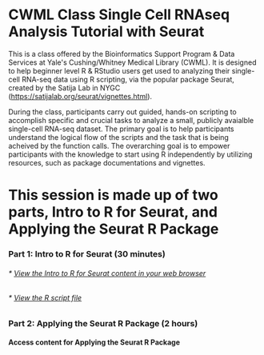 # CWML Class Single Cell RNAseq Analysis Tutorial with Seurat

This is a class offered by the Bioinformatics Support Program & Data Services at Yale's Cushing/Whitney Medical Library (CWML). It is designed to help beginner level R & RStudio users get used to analyzing their single-cell RNA-seq data using R scripting, via the popular package Seurat, created by the Satija Lab in NYGC (https://satijalab.org/seurat/vignettes.html).  

During the class, participants carry out guided, hands-on scripting to accomplish specific and crucial tasks to analyze a small, publicly avaialble single-cell RNA-seq dataset. The primary goal is to help participants understand the logical flow of the scripts and the task that is being acheived by the function calls. The overarching goal is to empower participants with the knowledge to start using R independently by utilizing resources, such as package documentations and vignettes. 

# This session is made up of two parts, Intro to R for Seurat, and Applying the Seurat R Package

### Part 1: Intro to R for Seurat (30 minutes)
###### * [View the Intro to R for Seurat content in your web browser](https://sauuyer.github.io/intro-to-r-for-seurat/)
###### * [View the R script file](https://github.com/sauuyer/intro-to-r-for-seurat/blob/master/intro-to-r-for-seurat.R) 

### Part 2: Applying the Seurat R Package (2 hours)
#### Access content for Applying the Seurat R Package
